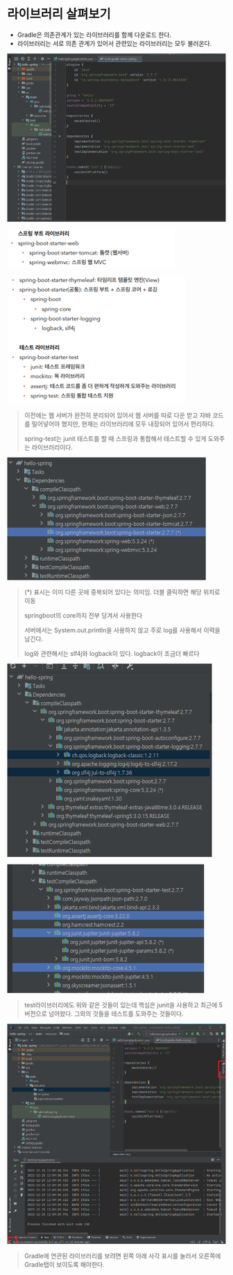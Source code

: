 # 라이브러리 살펴보기

- Gradle은 의존관계가 있는 라이브러리를 함께 다운로드 한다.
- 라이브러리는 서로 의존 관계가 있어서 관련있는 라이브러리는 모두 불러온다.

![image-20221225121329934](assets/image-20221225121329934.png)

![image-20221225122004814](assets/image-20221225122004814.png)

![image-20221225121928750](assets/image-20221225121928750.png)

> 이전에는 웹 서버가 완전히 분리되어 있어서 웹 서버를 따로 다운 받고 자바 코드를 밀어넣어야 했지만, 현재는 라이브러리에 모두 내장되어 있어서 편리하다.
>
> spring-test는 junit 테스트를 할 때 스프링과 통합해서 테스트할 수 있게 도와주는 라이브러리이다.

![image-20221225122056519](assets/image-20221225122056519.png)

> (*) 표시는 이미 다른 곳에 중복되어 있다는 의미임. 더블 클릭하면 해당 위치로 이동
>
> springboot의 core까지 전부 당겨서 사용한다
>
> 서버에서는 System.out.println을 사용하지 않고 주로 log를 사용해서 이력을 남긴다.
>
> log와 관련해서는 slf4j와 logback이 있다. logback이 조금더 빠르다

![image-20221225122542988](assets/image-20221225122542988.png)





![image-20221225122653273](assets/image-20221225122653273.png)

> test라이브러리에도 위와 같은 것들이 있는데 핵심은 junit을 사용하고 최근에 5버전으로 넘어왔다. 그외의 것들을 테스트를 도와주는 것들이다.



![image-20221225123139960](assets/image-20221225123139960.png)

> Gradle에 연관된 라이브러리를 보려면 왼쪽 아래 사각 표시를 눌러서 오른쪽에 Gradle탭이 보이도록 해야한다.